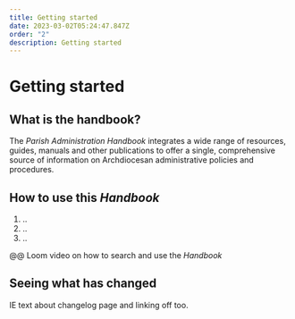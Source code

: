 ```yaml
---
title: Getting started
date: 2023-03-02T05:24:47.847Z
order: "2"
description: Getting started
---
```

# Getting started

## What is the handbook?

The *Parish Administration Handbook* integrates a wide range of resources, guides, manuals and other publications to offer a single, comprehensive source of information on Archdiocesan administrative policies and procedures.

## How to use this *Handbook*

1. ..
2. ..
3. ..

@@ Loom video on how to search and use the *Handbook*

## Seeing what has changed

IE text about changelog page and linking off too.